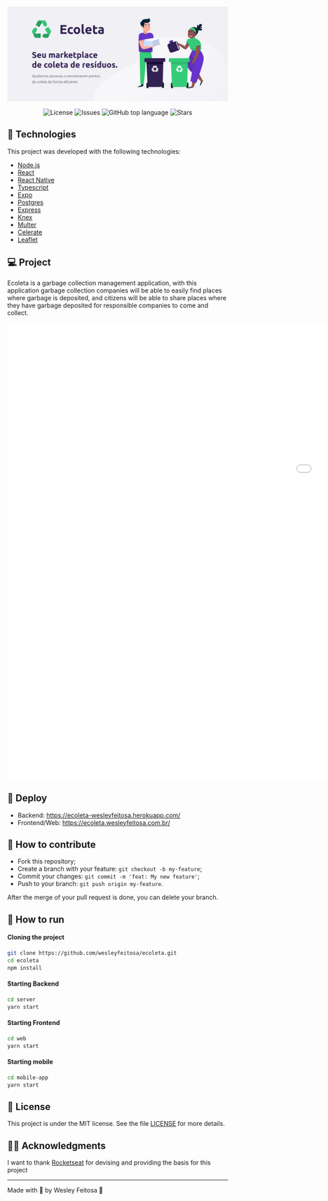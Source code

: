 <img alt="Ecoleta" src="assets/ecoleta.png" />

<p align="center">

  <a href="LICENSE" style="text-decoration: none">
    <img alt="License" src="https://img.shields.io/github/license/wesleyfeitosa/ecoleta?color=34CB79" />
  </a>

  <a href="https://github.com/wesleyfeitosa/ecoleta/issues" style="text-decoration: none">
    <img alt="Issues" src="https://img.shields.io/github/issues/wesleyfeitosa/ecoleta?color=34CB79" />
  </a>

  <a href="#" style="text-decoration: none">
    <img alt="GitHub top language" src="https://img.shields.io/github/languages/top/wesleyfeitosa/ecoleta?color=34CB79" />
  </a>
  
  <a href="https://github.com/wesleyfeitosa/ecoleta/stargazers" style="text-decoration: none">
    <img alt="Stars" src="https://img.shields.io/github/stars/wesleyfeitosa/ecoleta?style=social" />
  </a>

</p>

## :rocket: Technologies

This project was developed with the following technologies:

- [Node.js](https://nodejs.org/en/)
- [React](https://reactjs.org)
- [React Native](https://facebook.github.io/react-native/)
- [Typescript](https://www.typescriptlang.org/)
- [Expo](https://expo.io/)
- [Postgres](https://www.postgresql.org/)
- [Express](https://expressjs.com/pt-br/)
- [Knex](http://knexjs.org/)
- [Multer](https://www.npmjs.com/package/multer)
- [Celerate](https://github.com/arb/celebrate)
- [Leaflet](https://leafletjs.com/)

## 💻 Project

Ecoleta is a garbage collection management application, with this application garbage collection companies will be able to easily find places where garbage is deposited, and citizens will be able to share places where they have garbage deposited for responsible companies to come and collect.

<iframe src='//gifs.com/embed/ecoletagif-q7E5Y7' frameborder='0' scrolling='no' width='1920px' height='1040px' style='-webkit-backface-visibility: hidden;-webkit-transform: scale(1);' ></iframe>

## :hammer: Deploy

- Backend: https://ecoleta-wesleyfeitosa.herokuapp.com/
- Frontend/Web: https://ecoleta.wesleyfeitosa.com.br/

## 🤔 How to contribute

- Fork this repository;
- Create a branch with your feature: `git checkout -b my-feature`;
- Commit your changes: `git commit -m 'feat: My new feature'`;
- Push to your branch: `git push origin my-feature`.

After the merge of your pull request is done, you can delete your branch.

## 🔖 How to run

#### Cloning the project
```sh
git clone https://github.com/wesleyfeitosa/ecoleta.git
cd ecoleta
npm install
```
#### Starting Backend
```sh
cd server
yarn start
```
#### Starting Frontend
```sh
cd web
yarn start
```
#### Starting mobile
```sh
cd mobile-app
yarn start
```

## :memo: License

This project is under the MIT license. See the file [LICENSE](LICENSE) for more details.

## 🙏🏼 Acknowledgments

I want to thank [Rocketseat](https://github.com/Rocketseat) for devising and providing the basis for this project

---

Made with 💜 by Wesley Feitosa :wave: 
